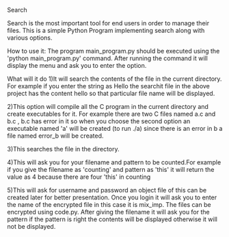Search



Search is the most important tool for end users in order to manage their files. This is a simple Python Program implementing search along with various options.

How to use it:
The program main_program.py should be executed using the 'python main_program.py' command. After running the command it will display the menu and ask you to enter the option.

What will it do
1)It will search the contents of the file in the current directory. For example if you enter the string as Hello the searchit file in the above project has the content hello so that particular file name will be displayed.


2)This option will compile all the C program in the current directory and create executables for it. For example there are two C files named a.c and b.c , b.c has error in it  so when you choose the second option  an executable named 'a' will be created (to run ./a) since there is an error in b a file named error_b will be created.


3)This searches the file in the directory.


4)This will ask you for your filename and pattern to be counted.For example if you give the filename as 'counting' and pattern as 'this' it will return the value as 4 because there are four 'this' in counting


5)This will ask for username and password an object file of this can be created later for better presentation.
 Once you login it will ask you to enter the name of the encrypted file in this case it is mix_imp. The files can be encrypted  using code.py.
 After giving the filename it will ask you for the pattern if the pattern is right the contents will be displayed otherwise it will not be displayed.
